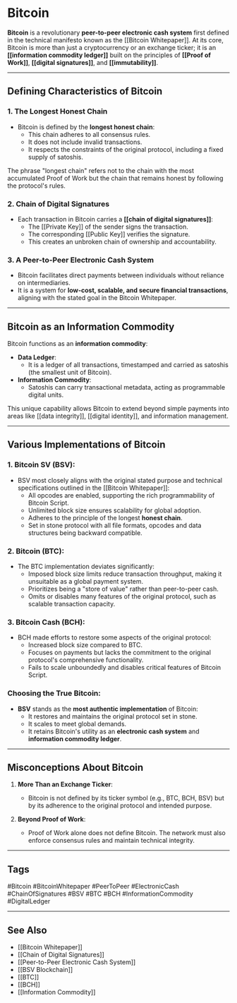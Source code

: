 # Bitcoin

**Bitcoin** is a revolutionary **peer-to-peer electronic cash system** first defined in the technical manifesto known as the [[Bitcoin Whitepaper]]. At its core, Bitcoin is more than just a cryptocurrency or an exchange ticker; it is an **[[information commodity ledger]]** built on the principles of **[[Proof of Work]]**, **[[digital signatures]]**, and **[[immutability]]**.

---

## Defining Characteristics of Bitcoin

### 1. **The Longest Honest Chain**
- Bitcoin is defined by the **longest honest chain**:
  - This chain adheres to all consensus rules.
  - It does not include invalid transactions.
  - It respects the constraints of the original protocol, including a fixed supply of satoshis.

The phrase "longest chain" refers not to the chain with the most accumulated Proof of Work but the chain that remains honest by following the protocol's rules.

### 2. **Chain of Digital Signatures**
- Each transaction in Bitcoin carries a **[[chain of digital signatures]]**:
  - The [[Private Key]] of the sender signs the transaction.
  - The corresponding [[Public Key]] verifies the signature.
  - This creates an unbroken chain of ownership and accountability.

### 3. **A Peer-to-Peer Electronic Cash System**
- Bitcoin facilitates direct payments between individuals without reliance on intermediaries.
- It is a system for **low-cost, scalable, and secure financial transactions**, aligning with the stated goal in the Bitcoin Whitepaper.

---

## Bitcoin as an Information Commodity

Bitcoin functions as an **information commodity**:
- **Data Ledger**:
  - It is a ledger of all transactions, timestamped and carried as satoshis (the smallest unit of Bitcoin).
- **Information Commodity**:
  - Satoshis can carry transactional metadata, acting as programmable digital units.

This unique capability allows Bitcoin to extend beyond simple payments into areas like [[data integrity]], [[digital identity]], and information management.

---

## Various Implementations of Bitcoin

### 1. **Bitcoin SV (BSV)**:
- BSV most closely aligns with the original stated purpose and technical specifications outlined in the [[Bitcoin Whitepaper]]:
  - All opcodes are enabled, supporting the rich programmability of Bitcoin Script.
  - Unlimited block size ensures scalability for global adoption.
  - Adheres to the principle of the longest **honest chain**.
  - Set in stone protocol with all file formats, opcodes and data structures being backward compatible.

### 2. **Bitcoin (BTC)**:
- The BTC implementation deviates significantly:
  - Imposed block size limits reduce transaction throughput, making it unsuitable as a global payment system.
  - Prioritizes being a "store of value" rather than peer-to-peer cash.
  - Omits or disables many features of the original protocol, such as scalable transaction capacity.

### 3. **Bitcoin Cash (BCH)**:
- BCH made efforts to restore some aspects of the original protocol:
  - Increased block size compared to BTC.
  - Focuses on payments but lacks the commitment to the original protocol's comprehensive functionality.
  - Fails to scale unboundedly and disables critical features of Bitcoin Script.

### Choosing the True Bitcoin:
- **BSV** stands as the **most authentic implementation** of Bitcoin:
  - It restores and maintains the original protocol set in stone.
  - It scales to meet global demands.
  - It retains Bitcoin's utility as an **electronic cash system** and **information commodity ledger**.

---

## Misconceptions About Bitcoin

1. **More Than an Exchange Ticker**:
   - Bitcoin is not defined by its ticker symbol (e.g., BTC, BCH, BSV) but by its adherence to the original protocol and intended purpose.

2. **Beyond Proof of Work**:
   - Proof of Work alone does not define Bitcoin. The network must also enforce consensus rules and maintain technical integrity.

---

## Tags

#Bitcoin #BitcoinWhitepaper #PeerToPeer #ElectronicCash #ChainOfSignatures #BSV #BTC #BCH #InformationCommodity #DigitalLedger

---

## See Also

- [[Bitcoin Whitepaper]]
- [[Chain of Digital Signatures]]
- [[Peer-to-Peer Electronic Cash System]]
- [[BSV Blockchain]]
- [[BTC]]
- [[BCH]]
- [[Information Commodity]]
